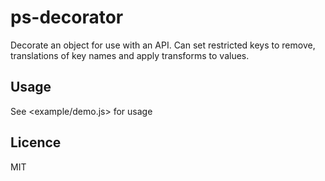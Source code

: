 # ps-decorator
Decorate an object for use with an API. Can set restricted keys to remove, translations of key names and apply transforms to values.


## Usage
See <example/demo.js> for usage


## Licence
MIT

